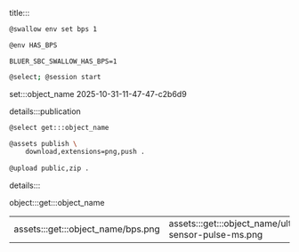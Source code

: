 title:::

```bash
@swallow env set bps 1
```

```bash
@env HAS_BPS
```

```text
BLUER_SBC_SWALLOW_HAS_BPS=1
```

```bash
@select; @session start
```

set:::object_name 2025-10-31-11-47-47-c2b6d9

details:::publication

```bash
@select get:::object_name

@assets publish \
    download,extensions=png,push .
    
@upload public,zip .
```
details:::

object:::get:::object_name

| | | |
|-|-|-|
| assets:::get:::object_name/bps.png | assets:::get:::object_name/ultrasonic-sensor-pulse-ms.png | assets:::get:::object_name/ultrasonic-sensor-state.png |